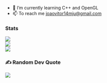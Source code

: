 
- 🌱 I’m currently learning C++ and OpenGL
- 📫 To reach me joaovitor14mju@gmail.com


### Stats

![](https://github-readme-stats.vercel.app/api?username=Erwin5642&theme=radical&hide_border=true&include_all_commits=true&count_private=false)<br/>
![](https://github-readme-streak-stats.herokuapp.com/?user=Erwin5642&theme=radical&hide_border=true)<br/>
![](https://github-readme-stats.vercel.app/api/top-langs/?username=Erwin5642&theme=radical&hide_border=true&include_all_commits=true&count_private=false&layout=compact)

### ✍️ Random Dev Quote
![](https://quotes-github-readme.vercel.app/api?type=horizontal&theme=radical)
